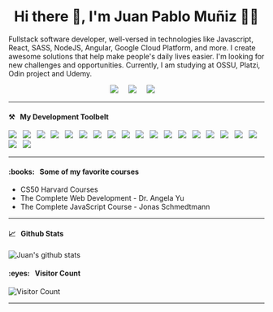 <h1 align='center'>Hi there  👋, I'm Juan Pablo Muñiz 🧑‍💻</h1>

Fullstack software developer, well-versed in technologies like Javascript, React, SASS, NodeJS, Angular, Google Cloud Platform, and more. I create awesome solutions that help make people's daily lives easier. I'm looking for new challenges and opportunities. Currently, I am studying at OSSU, Platzi, Odin project and Udemy.

<p align='center'>
  <a href=""><img src="https://img.shields.io/badge/twitter-%231DA1F2.svg?&style=for-the-badge&logo=twitter&logoColor=white" /></a>&nbsp;&nbsp;&nbsp;&nbsp;
  <a href=""><img src="https://img.shields.io/badge/linkedin-%230077B5.svg?&style=for-the-badge&logo=linkedin&logoColor=white" /></a>&nbsp;&nbsp;&nbsp;&nbsp;
  <a href=""><img src="https://img.shields.io/badge/gmail-%23D14836.svg?&style=for-the-badge&logo=gmail&logoColor=white" /></a>&nbsp;&nbsp;&nbsp;&nbsp;
</p>

<hr>

<h4>⚒&nbsp;&nbsp;&nbsp;My Development Toolbelt</h4>
<p >
  <img src="https://img.shields.io/badge/html5%20-%23e34f26.svg?&style=for-the-badge&logo=html5&logoColor=white" />&nbsp;&nbsp;
  <img src="https://img.shields.io/badge/css3%20-%231572B6.svg?&style=for-the-badge&logo=css3&logoColor=white" />&nbsp;&nbsp;
  <img src="https://img.shields.io/badge/javascript%20-%23F7DF1E.svg?&style=for-the-badge&logo=javascript&logoColor=white" />&nbsp;&nbsp;
  <img src="https://img.shields.io/badge/typescript-%23007ACC.svg?style=for-the-badge&logo=typescript&logoColor=white" />&nbsp;&nbsp;
  <img src="https://img.shields.io/badge/sass%20-%23cc6699.svg?&style=for-the-badge&logo=sass&logoColor=white" />&nbsp;&nbsp;
  <img src="https://img.shields.io/badge/bootstrap-%23563D7C.svg?style=for-the-badge&logo=bootstrap&logoColor=white" />&nbsp;&nbsp;
  <img src="https://img.shields.io/badge/python-3670A0?style=for-the-badge&logo=python&logoColor=ffdd54" />&nbsp;&nbsp;
  <img src="https://img.shields.io/badge/django-%23092E20.svg?style=for-the-badge&logo=django&logoColor=white" />&nbsp;&nbsp;
  <img src="https://img.shields.io/badge/react%20-%2361DAFB.svg?&style=for-the-badge&logo=react&logoColor=white" />&nbsp;&nbsp;
  <img src="https://img.shields.io/badge/redux%20-%23764ABC.svg?&style=for-the-badge&logo=redux&logoColor=white" />&nbsp;&nbsp;
  <img src="https://img.shields.io/badge/-GraphQL-E10098?style=for-the-badge&logo=graphql&logoColor=white" />&nbsp;&nbsp;
  <img src="https://img.shields.io/badge/angular-%23DD0031.svg?style=for-the-badge&logo=angular&logoColor=white" />&nbsp;&nbsp;
  <img src="https://img.shields.io/badge/node.js%20-%23339933.svg?&style=for-the-badge&logo=node.js&logoColor=white" />&nbsp;&nbsp;
  <img src="https://img.shields.io/badge/express%20-%23339933.svg?&style=for-the-badge&logo=express&logoColor=white" />&nbsp;&nbsp;
  <img src="https://img.shields.io/badge/mongodb%20-%2358aa50.svg?&style=for-the-badge&logo=mongodb&logoColor=white" />&nbsp;&nbsp;
  <img src="https://img.shields.io/badge/mysql%20-%23016B93.svg?&style=for-the-badge&logo=mysql&logoColor=white" />&nbsp;&nbsp;
  <img src="https://img.shields.io/badge/firebase%20-%23FFCB2D.svg?&style=for-the-badge&logo=firebase&logoColor=white" />&nbsp;&nbsp;
  <img src="https://img.shields.io/badge/git%20-%23F05133.svg?&style=for-the-badge&logo=git&logoColor=white" />&nbsp;&nbsp;
  <img src="https://img.shields.io/badge/github%20-%23000.svg?&style=for-the-badge&logo=github&logoColor=white" />&nbsp;&nbsp;
  <img src="https://img.shields.io/badge/linux%20-%23000.svg?&style=for-the-badge&logo=linux&logoColor=white" />&nbsp;&nbsp;
</p>

<hr />
<h4>:books:&nbsp;&nbsp;&nbsp;Some of my favorite courses</h4>
 <ul>
  <li>CS50 Harvard Courses</li>
  <li>The Complete Web Development - Dr. Angela Yu</li>
  <li>The Complete JavaScript Course - Jonas Schmedtmann</li>
</ul>

<hr />

<h4>📈&nbsp;&nbsp;&nbsp;Github Stats </h4>

![Juan's github stats](https://github-readme-stats.vercel.app/api?username=devleon00&show_icons=true&theme=tokyonight)

<h4>:eyes:&nbsp;&nbsp;&nbsp;Visitor Count</h4>

![Visitor Count](https://profile-counter.glitch.me/devleon00/count.svg)
<hr />

